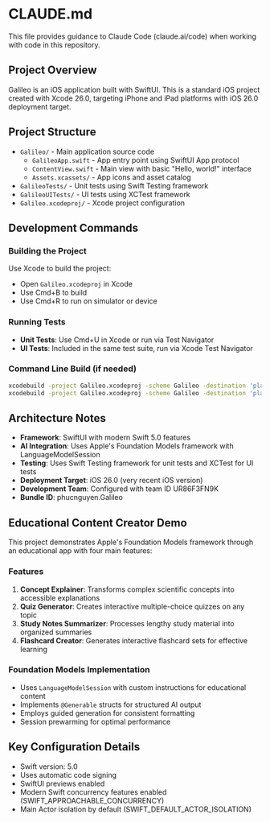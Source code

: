 # CLAUDE.md

This file provides guidance to Claude Code (claude.ai/code) when working with code in this repository.

## Project Overview

Galileo is an iOS application built with SwiftUI. This is a standard iOS project created with Xcode 26.0, targeting iPhone and iPad platforms with iOS 26.0 deployment target.

## Project Structure

- `Galileo/` - Main application source code
  - `GalileoApp.swift` - App entry point using SwiftUI App protocol
  - `ContentView.swift` - Main view with basic "Hello, world!" interface
  - `Assets.xcassets/` - App icons and asset catalog
- `GalileoTests/` - Unit tests using Swift Testing framework
- `GalileoUITests/` - UI tests using XCTest framework
- `Galileo.xcodeproj/` - Xcode project configuration

## Development Commands

### Building the Project
Use Xcode to build the project:
- Open `Galileo.xcodeproj` in Xcode
- Use Cmd+B to build
- Use Cmd+R to run on simulator or device

### Running Tests
- **Unit Tests**: Use Cmd+U in Xcode or run via Test Navigator
- **UI Tests**: Included in the same test suite, run via Xcode Test Navigator

### Command Line Build (if needed)
```bash
xcodebuild -project Galileo.xcodeproj -scheme Galileo -destination 'platform=iOS Simulator,name=iPhone 15' build
xcodebuild -project Galileo.xcodeproj -scheme Galileo -destination 'platform=iOS Simulator,name=iPhone 15' test
```

## Architecture Notes

- **Framework**: SwiftUI with modern Swift 5.0 features
- **AI Integration**: Uses Apple's Foundation Models framework with LanguageModelSession
- **Testing**: Uses Swift Testing framework for unit tests and XCTest for UI tests
- **Deployment Target**: iOS 26.0 (very recent iOS version)
- **Development Team**: Configured with team ID UR86F3FN9K
- **Bundle ID**: phucnguyen.Galileo

## Educational Content Creator Demo

This project demonstrates Apple's Foundation Models framework through an educational app with four main features:

### Features
1. **Concept Explainer**: Transforms complex scientific concepts into accessible explanations
2. **Quiz Generator**: Creates interactive multiple-choice quizzes on any topic
3. **Study Notes Summarizer**: Processes lengthy study material into organized summaries
4. **Flashcard Creator**: Generates interactive flashcard sets for effective learning

### Foundation Models Implementation
- Uses `LanguageModelSession` with custom instructions for educational content
- Implements `@Generable` structs for structured AI output
- Employs guided generation for consistent formatting
- Session prewarming for optimal performance

## Key Configuration Details

- Swift version: 5.0
- Uses automatic code signing
- SwiftUI previews enabled
- Modern Swift concurrency features enabled (SWIFT_APPROACHABLE_CONCURRENCY)
- Main Actor isolation by default (SWIFT_DEFAULT_ACTOR_ISOLATION)